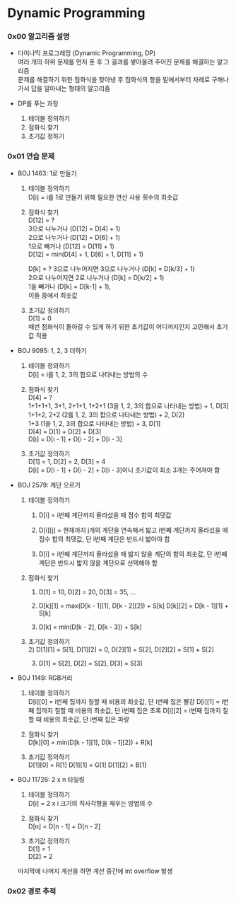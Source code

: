 # Dynamic Programming

### 0x00 알고리즘 설명
- 다이나믹 프로그래밍 (Dynamic Programming, DP)  
여러 개의 하위 문제를 먼저 푼 후 그 결과를 쌓아올려 주어진 문제를 해결하는 알고리즘  
문제를 해결하기 위한 점화식을 찾아낸 후 점화식의 항을 밑에서부터 차례로 구해나가서 답을 알아내는 형태의 알고리즘

- DP를 푸는 과정
    1. 테이블 정의하기
    2. 점화식 찾기
    3. 초기값 정하기

### 0x01 연습 문제
- BOJ 1463: 1로 만들기
    1. 테이블 정의하기  
        D[i] = i를 1로 만들기 위해 필요한 연산 사용 횟수의 최솟값

    2. 점화식 찾기  
        D[12] = ?  
        3으로 나누거나 (D[12] = D[4] + 1)  
        2으로 나누거나 (D[12] = D[6] + 1)  
        1으로 빼거나 (D[12] = D[11] + 1)  
        D[12] = min(D[4] + 1, D[6] + 1, D[11] + 1)  

        D[k] = ?
        3으로 나누어지면 3으로 나누거나 (D[k] = D[k/3] + 1)  
        2으로 나누어지면 2로 나누거나 (D[k] = D[k/2] + 1)  
        1을 빼거나 (D[k] = D[k-1] + 1),  
        이들 중에서 최솟값
    
    3. 초기값 정의하기  
        D[1] = 0  
        매번 점화식이 돌아갈 수 있게 하기 위한 초기값이 어디까지인지 고민해서 초기값 적용

- BOJ 9095: 1, 2, 3 더하기
    1. 테이블 정의하기  
        D[i] = i를 1, 2, 3의 합으로 나타내는 방법의 수

    2. 점화식 찾기  
        D[4] = ?  
        1+1+1+1, 3+1, 2+1+1, 1+2+1 (3을 1, 2, 3의 합으로 나타내는 방법) + 1, D[3]  
        1+1+2, 2+2 (2를 1, 2, 3의 합으로 나타내는 방법) + 2, D[2]  
        1+3 (1을 1, 2, 3의 합으로 나타내는 방법) + 3, D[1]  
        D[4] = D[1] + D[2] + D[3]  
        D[i] = D[i - 1] + D[i - 2] + D[i - 3]

    3. 초기값 정의하기  
        D[1] = 1, D[2] = 2, D[3] = 4  
        D[i] = D[i - 1] + D[i - 2] + D[i - 3]이니 초기값이 최소 3개는 주어져야 함

- BOJ 2579: 계단 오르기
    1. 테이블 정의하기  
        1) D[i] = i번째 계단까지 올라섰을 때 점수 합의 최댓값

        2) D[i][j] = 현재까지 j개의 계단을 연속해서 밟고 i번째 계단까지 올라섰을 때 점수 합의 최댓값, 단 i번째 계단은 반드시 밟아야 함
        
        3) D[i] = i번째 계단까지 올라섰을 때 밟지 않을 계단의 합의 최솟값, 단 i번째 계단은 반드시 밟지 않을 계단으로 선택해야 함

    2. 점화식 찾기  
        1) D[1] = 10, D[2] = 20, D[3] = 35, ...

        2) D[k][1] = max(D[k - 1][1], D[k - 2][2]) + S[k]
        D[k][2] = D[k - 1][1] + S[k]

        3) D[k] = min(D[k - 2], D[k - 3]) + S[k]

    3. 초기값 정의하기  
        2) D[1][1] = S[1], D[1][2] = 0,
        D[2][1] = S[2], D[2][2] = S[1] + S[2]

        3) D[1] = S[2], D[2] = S[2], D[3] = S[3]

- BOJ 1149: RGB거리
    1. 테이블 정의하기  
        D[i][0] = i번째 집까지 칠할 때 비용의 최솟값, 단 i번째 집은 빨강
        D[i][1] = i번째 집까지 칠할 때 비용의 최솟값, 단 i번째 집은 초록
        D[i][2] = i번째 집까지 칠할 때 비용의 최솟값, 단 i번째 집은 파랑

    2. 점화식 찾기  
        D[k][0] = min(D[k - 1][1], D[k - 1][2]) + R[k]

    3. 초기값 정의하기  
        D[1][0] = R[1]
        D[1][1] = G[1]
        D[1][2] = B[1]

- BOJ 11726: 2 x n 타일링
    1. 테이블 정의하기  
        D[i] = 2 x i 크기의 직사각형을 채우는 방법의 수 

    2. 점화식 찾기  
        D[n] = D[n - 1] + D[n - 2]

    3. 초기값 정의하기  
        D[1] = 1  
        D[2] = 2
    
    마지막에 나머지 계산을 하면 계산 중간에 int overflow 발생

### 0x02 경로 추적
